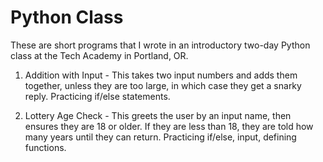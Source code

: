 # Python Class
These are short programs that I wrote in an introductory two-day Python class at the Tech Academy in Portland, OR.

1. Addition with Input - This takes two input numbers and adds them together, unless they are too large, in which case they get a snarky reply.  Practicing if/else statements.

2. Lottery Age Check - This greets the user by an input name, then ensures they are 18 or older. If they are less than 18, they are told how many years until they can return. Practicing if/else, input, defining functions.

